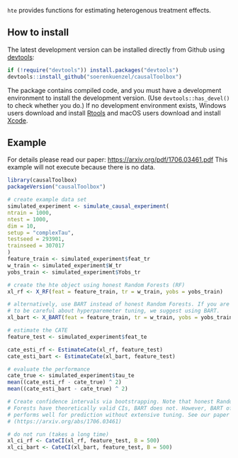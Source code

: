`hte` provides functions for estimating heterogenous treatment effects.

## How to install

The latest development version can be installed directly from Github using [devtools](https://github.com/hadley/devtools):

```R
if (!require("devtools")) install.packages("devtools")
devtools::install_github("soerenkuenzel/causalToolbox")
```

The package contains compiled code, and you must have a development environment to install the development version. (Use `devtools::has_devel()` to check whether you do.) If no development environment exists, Windows users download and install [Rtools](https://cran.r-project.org/bin/windows/Rtools/) and macOS users download and install [Xcode](https://itunes.apple.com/us/app/xcode/id497799835).


## Example

For details please read our paper: https://arxiv.org/pdf/1706.03461.pdf
This example will not execute because there is no data.

```R
library(causalToolbox)
packageVersion("causalToolbox")

# create example data set
simulated_experiment <- simulate_causal_experiment(
ntrain = 1000,
ntest = 1000,
dim = 10,
setup = "complexTau",
testseed = 293901,
trainseed = 307017
)
feature_train <- simulated_experiment$feat_tr
w_train <- simulated_experiment$W_tr
yobs_train <- simulated_experiment$Yobs_tr

# create the hte object using honest Random Forests (RF)
xl_rf <- X_RF(feat = feature_train, tr = w_train, yobs = yobs_train)

# alternatively, use BART instead of honest Random Forests. If you are not going
# to be careful about hyperparemeter tuning, we suggest using BART.
xl_bart <- X_BART(feat = feature_train, tr = w_train, yobs = yobs_train)

# estimate the CATE
feature_test <- simulated_experiment$feat_te

cate_esti_rf <- EstimateCate(xl_rf, feature_test)
cate_esti_bart <- EstimateCate(xl_bart, feature_test)

# evaluate the performance
cate_true <- simulated_experiment$tau_te
mean((cate_esti_rf - cate_true) ^ 2)
mean((cate_esti_bart - cate_true) ^ 2)

# Create confidence intervals via bootstrapping. Note that honest Random
# Forests have theoretically valid CIs, BART does not. However, BART often
# performs well for prediction without extensive tuning. See our paper
# (https://arxiv.org/abs/1706.03461)

# do not run (takes a long time)
xl_ci_rf <- CateCI(xl_rf, feature_test, B = 500)
xl_ci_bart <- CateCI(xl_bart, feature_test, B = 500)
```

